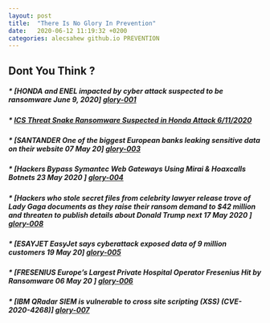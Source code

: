 ```yaml
---
layout: post
title:  "There Is No Glory In Prevention"
date:   2020-06-12 11:19:32 +0200
categories: alecsahew github.io PREVENTION
---
```


## Dont You Think ?

#####  * [HONDA and ENEL impacted by cyber attack suspected to be ransomware June 9, 2020] [glory-001]
[glory-001]: https://blog.malwarebytes.com/threat-analysis/2020/06/honda-and-enel-impacted-by-cyber-attack-suspected-to-be-ransomware/

#####  * [ICS Threat Snake Ransomware Suspected in Honda Attack 6/11/2020][glory-002]
[glory-002]: https://www.darkreading.com/attacks-breaches/ics-threat-snake-ransomware-suspected-in-honda-attack/d/d-id/1338075

#####  * [SANTANDER One of the biggest European banks leaking sensitive data on their website 07 May 20] [glory-003]
[glory-003]: https://cybernews.com/security/one-of-biggest-european-banks-leaking-sensitive-data-on-website/

#####  * [Hackers Bypass Symantec Web Gateways Using Mirai & Hoaxcalls Botnets 23 May 2020 ]  [glory-004]
[glory-004]: https://gbhackers.com/hackers-bypass-symantec-web-gateways/

##### * [Hackers who stole secret files from celebrity lawyer release trove of Lady Gaga documents as they raise their ransom demand to $42 million and threaten to publish details about Donald Trump next  17 May 2020 ] [glory-008]
[glory-008]: https://www.dailymail.co.uk/news/article-8327273/Hackers-stole-secret-files-celebrity-lawyer-release-trove-Lady-Gaga-contracts.html

#####  * [ESAYJET EasyJet says cyberattack exposed data of 9 million customers 19 May 20]  [glory-005]
[glory-005]: https://www.cnet.com/news/easyjet-admits-cyber-attack-exposed-data-of-nine-million-customers/

##### * [FRESENIUS Europe’s Largest Private Hospital Operator Fresenius Hit by Ransomware 06 May 20 ]  [glory-006]
[glory-006]: https://krebsonsecurity.com/2020/05/europes-largest-private-hospital-operator-fresenius-hit-by-ransomware/

##### * [IBM QRadar SIEM is vulnerable to cross site scripting (XSS) (CVE-2020-4268)]  [glory-007]
[glory-007]: https://cve.mitre.org/cgi-bin/cvename.cgi?name=CVE-2020-4268

